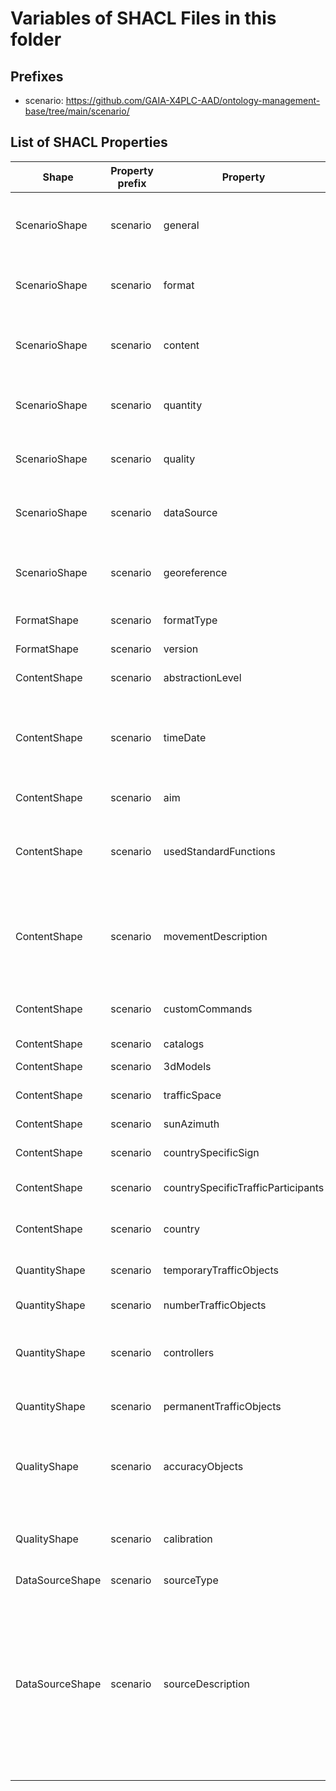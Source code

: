# Variables of SHACL Files in this folder

## Prefixes

- scenario: <https://github.com/GAIA-X4PLC-AAD/ontology-management-base/tree/main/scenario/>

## List of SHACL Properties

| Shape | Property prefix | Property | MinCount | MaxCount | Description | Datatype/NodeKind | Filename |
| --- | --- | --- | --- | --- | --- | --- | --- |
| ScenarioShape | scenario | general | 1 | 1 | general object with properties for descriptions, data, links, bundle |  | scenario_shacl.ttl |
| ScenarioShape | scenario | format | 1 | 1 | format object with properties for format informations |  | scenario_shacl.ttl |
| ScenarioShape | scenario | content | 1 | 1 | content object with properties for scenario intrinsic attributes |  | scenario_shacl.ttl |
| ScenarioShape | scenario | quantity | 1 | 1 | quantity object with properties for quantity informations |  | scenario_shacl.ttl |
| ScenarioShape | scenario | quality | 1 | 1 | quality object with properties for quality informations |  | scenario_shacl.ttl |
| ScenarioShape | scenario | dataSource | 1 | 1 | dataSource object with properties for data sources |  | scenario_shacl.ttl |
| ScenarioShape | scenario | georeference | 1 | 1 | georeference object with properties for georeference informations |  | scenario_shacl.ttl |
| FormatShape | scenario | formatType |  | 1 | Format type definition | <http://www.w3.org/2001/XMLSchema#string> | scenario_shacl.ttl |
| FormatShape | scenario | version |  | 1 | Version of data format | <http://www.w3.org/2001/XMLSchema#string> | scenario_shacl.ttl |
| ContentShape | scenario | abstractionLevel |  | 1 | Pegasus type of scenario | <http://www.w3.org/2001/XMLSchema#string> | scenario_shacl.ttl |
| ContentShape | scenario | timeDate | 0 | 1 | Time of the scenario if applicaple. Either time of recording or if synthetic the time it happens. | <http://www.w3.org/2001/XMLSchema#dateTime> | scenario_shacl.ttl |
| ContentShape | scenario | aim | 0 | 1 | Purpose of this scenario. | <http://www.w3.org/2001/XMLSchema#string> | scenario_shacl.ttl |
| ContentShape | scenario | usedStandardFunctions | 0 |  | Use of the functionalities from the standard. E.g. which Actions are used. | <http://www.w3.org/2001/XMLSchema#string> | scenario_shacl.ttl |
| ContentShape | scenario | movementDescription |  | 1 | Type of movement used by traffic participants according to the OpenSCENARIO standard. | <http://www.w3.org/2001/XMLSchema#string> | scenario_shacl.ttl |
| ContentShape | scenario | customCommands | 0 | 1 | Scenario/domain specific commands or actions | <http://www.w3.org/2001/XMLSchema#string> | scenario_shacl.ttl |
| ContentShape | scenario | catalogs | 0 |  | Link to Catalogs | <http://www.w3.org/2001/XMLSchema#anyURI> | scenario_shacl.ttl |
| ContentShape | scenario | 3dModels | 0 |  | Link to 3D models | <http://www.w3.org/2001/XMLSchema#anyURI> | scenario_shacl.ttl |
| ContentShape | scenario | trafficSpace | 0 | 1 | Link to traffic space | <http://www.w3.org/2001/XMLSchema#anyURI> | scenario_shacl.ttl |
| ContentShape | scenario | sunAzimuth | 0 |  | Azimuth of the sun in degrees | <http://www.w3.org/2001/XMLSchema#float> | scenario_shacl.ttl |
| ContentShape | scenario | countrySpecificSign | 0 | 1 | Country specific traffic signs | <http://www.w3.org/2001/XMLSchema#string> | scenario_shacl.ttl |
| ContentShape | scenario | countrySpecificTrafficParticipants | 0 | 1 | Country specific traffic participants | <http://www.w3.org/2001/XMLSchema#string> | scenario_shacl.ttl |
| ContentShape | scenario | country | 0 | 1 | Country where this scenario is from | <http://www.w3.org/2001/XMLSchema#string> | scenario_shacl.ttl |
| QuantityShape | scenario | temporaryTrafficObjects |  | 1 | Count of traffic temporary objects | <http://www.w3.org/2001/XMLSchema#unsignedInt> | scenario_shacl.ttl |
| QuantityShape | scenario | numberTrafficObjects |  | 1 | Count of traffic objects | <http://www.w3.org/2001/XMLSchema#unsignedInt> | scenario_shacl.ttl |
| QuantityShape | scenario | controllers | 0 |  | Usage of simulation core internal or external controllers. | <http://www.w3.org/2001/XMLSchema#string> | scenario_shacl.ttl |
| QuantityShape | scenario | permanentTrafficObjects |  | 1 | Count of traffic permanent objects | <http://www.w3.org/2001/XMLSchema#unsignedInt> | scenario_shacl.ttl |
| QualityShape | scenario | accuracyObjects | 0 | 1 | Accuracy of moving objects (only applicable if scenario is based on real measurments). | <http://www.w3.org/2001/XMLSchema#float> | scenario_shacl.ttl |
| QualityShape | scenario | calibration | 0 | 1 | Description of any calibration steps performed prior to measurement | <http://www.w3.org/2001/XMLSchema#string> | scenario_shacl.ttl |
| DataSourceShape | scenario | sourceType | 0 | 1 | Source type | <http://www.w3.org/2001/XMLSchema#string> | scenario_shacl.ttl |
| DataSourceShape | scenario | sourceDescription | 0 | 1 | Source description that details the selected sourceType. As sourceType only describes the overall category, this attribute allows a free description of the source method/source type used in sourceType. | <http://www.w3.org/2001/XMLSchema#string> | scenario_shacl.ttl |
